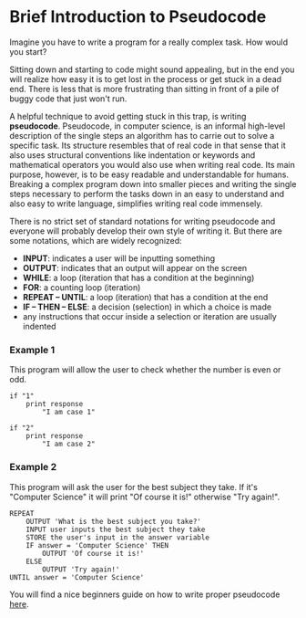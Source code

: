 # Brief Introduction to Pseudocode

Imagine you have to write a program for a really complex task. How would you start?

Sitting down and starting to code might sound appealing, but in the end you will realize how easy it is to get lost in the process or get stuck in a dead end. There is less that is more frustrating than sitting in front of a pile of buggy code that just won't run. 

A helpful technique to avoid getting stuck in this trap, is writing **pseudocode**. Pseudocode, in computer science, is an informal high-level description of the single steps an algorithm has to carrie out to solve a specific task. Its structure resembles that of real code in that sense that it also uses structural conventions like indentation or keywords and mathematical operators you would also use when writing real code. Its main purpose, however, is to be easy readable and understandable for humans. Breaking a complex program down into smaller pieces and writing the single steps necessary to perform the tasks down in an easy to understand and also easy to write language, simplifies writing real code immensely. 

There is no strict set of standard notations for writing pseudocode and everyone will probably develop their own style of writing it. But there are some notations, which are widely recognized:

* **INPUT**: indicates a user will be inputting something
* **OUTPUT**: indicates that an output will appear on the screen
* **WHILE**: a loop (iteration that has a condition at the beginning)
* **FOR**: a counting loop (iteration)
* **REPEAT – UNTIL**: a loop (iteration) that has a condition at the end
* **IF – THEN – ELSE**: a decision (selection) in which a choice is made
* any instructions that occur inside a selection or iteration are usually indented


### Example 1

This program will allow the user to check whether the number is even or odd.

```
if "1"
    print response
        "I am case 1"

if "2"
    print response
        "I am case 2"
```


### Example 2

This program will ask the user for the best subject they take. If it's "Computer Science" it will print "Of course it is!" otherwise "Try again!".

```
REPEAT
	OUTPUT 'What is the best subject you take?'
	INPUT user inputs the best subject they take
	STORE the user's input in the answer variable
	IF answer = 'Computer Science' THEN
		OUTPUT 'Of course it is!'
	ELSE
		OUTPUT 'Try again!'
UNTIL answer = 'Computer Science'
```




You will find a nice beginners guide on how to write proper pseudocode [here](https://blog.usejournal.com/how-to-write-pseudocode-a-beginners-guide-29956242698).